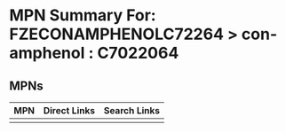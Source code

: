 



# MPN Summary For: FZECONAMPHENOLC72264 > con-amphenol : C7022064

## MPNs
  

|MPN|Direct Links|Search Links|
| :--- | :--- | :--- |
||||
